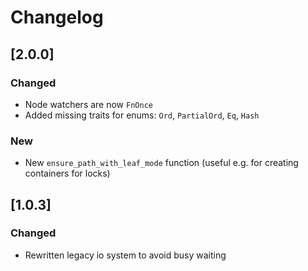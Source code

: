 # Changelog

## [2.0.0]

### Changed

- Node watchers are now `FnOnce`
- Added missing traits for enums: `Ord`, `PartialOrd`, `Eq`, `Hash`

### New

- New `ensure_path_with_leaf_mode` function (useful e.g. for creating containers for locks)

## [1.0.3]

### Changed

- Rewritten legacy io system to avoid busy waiting

